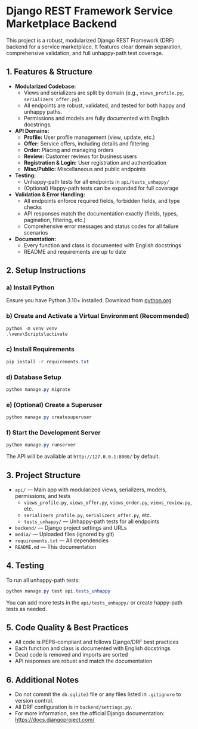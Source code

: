 # Django REST Framework Service Marketplace Backend

This project is a robust, modularized Django REST Framework (DRF) backend for a service marketplace. It features clear domain separation, comprehensive validation, and full unhappy-path test coverage.

## 1. Features & Structure

- **Modularized Codebase:**
  - Views and serializers are split by domain (e.g., `views_profile.py`, `serializers_offer.py`).
  - All endpoints are robust, validated, and tested for both happy and unhappy paths.
  - Permissions and models are fully documented with English docstrings.
- **API Domains:**
  - **Profile:** User profile management (view, update, etc.)
  - **Offer:** Service offers, including details and filtering
  - **Order:** Placing and managing orders
  - **Review:** Customer reviews for business users
  - **Registration & Login:** User registration and authentication
  - **Misc/Public:** Miscellaneous and public endpoints
- **Testing:**
  - Unhappy-path tests for all endpoints in `api/tests_unhappy/`
  - (Optional) Happy-path tests can be expanded for full coverage
- **Validation & Error Handling:**
  - All endpoints enforce required fields, forbidden fields, and type checks
  - API responses match the documentation exactly (fields, types, pagination, filtering, etc.)
  - Comprehensive error messages and status codes for all failure scenarios
- **Documentation:**
  - Every function and class is documented with English docstrings
  - README and requirements are up to date

## 2. Setup Instructions

### a) Install Python
Ensure you have Python 3.10+ installed. Download from [python.org](https://www.python.org/downloads/).

### b) Create and Activate a Virtual Environment (Recommended)
```powershell
python -m venv venv
.\venv\Scripts\activate
```

### c) Install Requirements
```powershell
pip install -r requirements.txt
```

### d) Database Setup
```powershell
python manage.py migrate
```

### e) (Optional) Create a Superuser
```powershell
python manage.py createsuperuser
```

### f) Start the Development Server
```powershell
python manage.py runserver
```

The API will be available at `http://127.0.0.1:8000/` by default.

## 3. Project Structure

- `api/` — Main app with modularized views, serializers, models, permissions, and tests
  - `views_profile.py`, `views_offer.py`, `views_order.py`, `views_review.py`, etc.
  - `serializers_profile.py`, `serializers_offer.py`, etc.
  - `tests_unhappy/` — Unhappy-path tests for all endpoints
- `backend/` — Django project settings and URLs
- `media/` — Uploaded files (ignored by git)
- `requirements.txt` — All dependencies
- `README.md` — This documentation

## 4. Testing

To run all unhappy-path tests:
```powershell
python manage.py test api.tests_unhappy
```

You can add more tests in the `api/tests_unhappy/` or create happy-path tests as needed.

## 5. Code Quality & Best Practices

- All code is PEP8-compliant and follows Django/DRF best practices
- Each function and class is documented with English docstrings
- Dead code is removed and imports are sorted
- API responses are robust and match the documentation

## 6. Additional Notes

- Do not commit the `db.sqlite3` file or any files listed in `.gitignore` to version control.
- All DRF configuration is in `backend/settings.py`.
- For more information, see the official Django documentation: https://docs.djangoproject.com/
